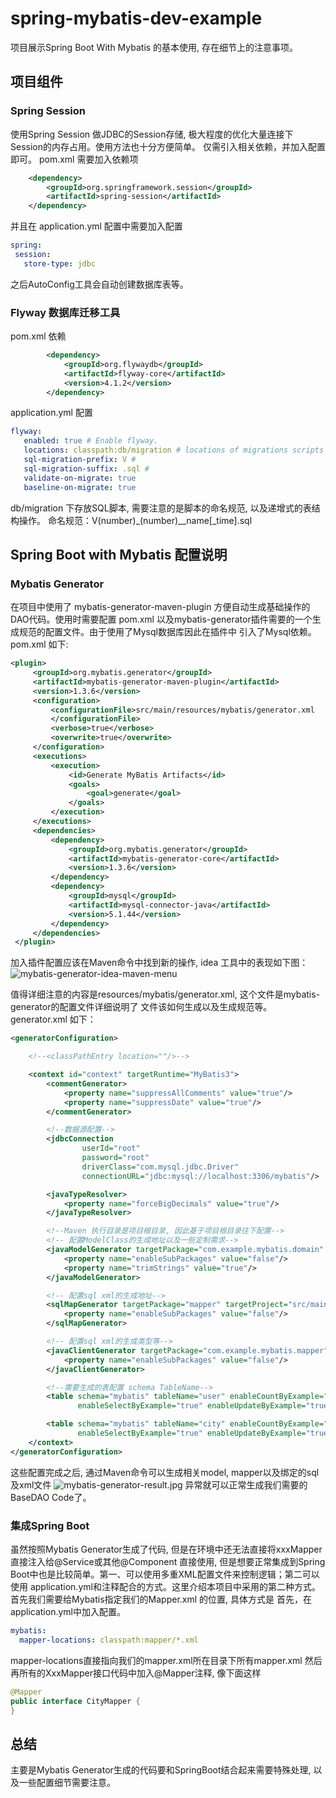 # spring-mybatis-dev-example

项目展示Spring Boot With Mybatis 的基本使用, 存在细节上的注意事项。

## 项目组件

### Spring Session

使用Spring Session 做JDBC的Session存储, 极大程度的优化大量连接下Session的内存占用。使用方法也十分方便简单。
仅需引入相关依赖，并加入配置即可。
pom.xml 需要加入依赖项
```xml
    <dependency>
        <groupId>org.springframework.session</groupId>
        <artifactId>spring-session</artifactId>
    </dependency>
```
 并且在 application.yml 配置中需要加入配置
 ```yaml
spring:
  session:
    store-type: jdbc
```
之后AutoConfig工具会自动创建数据库表等。

### Flyway 数据库迁移工具

pom.xml 依赖

```xml
        <dependency>
            <groupId>org.flywaydb</groupId>
            <artifactId>flyway-core</artifactId>
            <version>4.1.2</version>
        </dependency>
```
 application.yml 配置
 ```yaml
flyway:
    enabled: true # Enable flyway.
    locations: classpath:db/migration # locations of migrations scripts
    sql-migration-prefix: V #
    sql-migration-suffix: .sql #
    validate-on-migrate: true
    baseline-on-migrate: true
```
db/migration 下存放SQL脚本, 需要注意的是脚本的命名规范, 以及递增式的表结构操作。
命名规范：V(number)_(number)__name[_time].sql

## Spring Boot with Mybatis 配置说明

### Mybatis Generator

在项目中使用了 mybatis-generator-maven-plugin 方便自动生成基础操作的DAO代码。使用时需要配置
pom.xml 以及mybatis-generator插件需要的一个生成规范的配置文件。由于使用了Mysql数据库因此在插件中
引入了Mysql依赖。pom.xml 如下:
```xml
<plugin>
     <groupId>org.mybatis.generator</groupId>
     <artifactId>mybatis-generator-maven-plugin</artifactId>
     <version>1.3.6</version>
     <configuration>
         <configurationFile>src/main/resources/mybatis/generator.xml
         </configurationFile>
         <verbose>true</verbose>
         <overwrite>true</overwrite>
     </configuration>
     <executions>
         <execution>
             <id>Generate MyBatis Artifacts</id>
             <goals>
                 <goal>generate</goal>
             </goals>
         </execution>
     </executions>
     <dependencies>
         <dependency>
             <groupId>org.mybatis.generator</groupId>
             <artifactId>mybatis-generator-core</artifactId>
             <version>1.3.6</version>
         </dependency>
         <dependency>
             <groupId>mysql</groupId>
             <artifactId>mysql-connector-java</artifactId>
             <version>5.1.44</version>
         </dependency>
     </dependencies>
 </plugin>
```
加入插件配置应该在Maven命令中找到新的操作, idea 工具中的表现如下图：
![mybatis-generator-idea-maven-menu](doc/image/mybatis-generator-idea-maven-menu.jpg)

值得详细注意的内容是resources/mybatis/generator.xml, 这个文件是mybatis-generator的配置文件详细说明了
文件该如何生成以及生成规范等。generator.xml 如下：
```xml
<generatorConfiguration>

    <!--<classPathEntry location=""/>-->

    <context id="context" targetRuntime="MyBatis3">
        <commentGenerator>
            <property name="suppressAllComments" value="true"/>
            <property name="suppressDate" value="true"/>
        </commentGenerator>

        <!--数据源配置-->
        <jdbcConnection
                userId="root"
                password="root"
                driverClass="com.mysql.jdbc.Driver"
                connectionURL="jdbc:mysql://localhost:3306/mybatis"/>

        <javaTypeResolver>
            <property name="forceBigDecimals" value="true"/>
        </javaTypeResolver>

        <!--Maven 执行目录是项目根目录, 因此基于项目根目录往下配置-->
        <!-- 配置ModelClass的生成地址以及一些定制需求-->
        <javaModelGenerator targetPackage="com.example.mybatis.domain" targetProject="src/main/java">
            <property name="enableSubPackages" value="false"/>
            <property name="trimStrings" value="true"/>
        </javaModelGenerator>

        <!-- 配置sql xml的生成地址-->
        <sqlMapGenerator targetPackage="mapper" targetProject="src/main/resources">
            <property name="enableSubPackages" value="false"/>
        </sqlMapGenerator>

        <!-- 配置sql xml的生成类型等-->
        <javaClientGenerator targetPackage="com.example.mybatis.mapper" type="XMLMAPPER" targetProject="src/main/java">
            <property name="enableSubPackages" value="false"/>
        </javaClientGenerator>

        <!--需要生成的表配置 schema TableName-->
        <table schema="mybatis" tableName="user" enableCountByExample="true" enableDeleteByExample="true"
               enableSelectByExample="true" enableUpdateByExample="true"/>

        <table schema="mybatis" tableName="city" enableCountByExample="true" enableDeleteByExample="true"
               enableSelectByExample="true" enableUpdateByExample="true"/>
    </context>
</generatorConfiguration>
```
这些配置完成之后, 通过Maven命令可以生成相关model, mapper以及绑定的sql及xml文件
![mybatis-generator-result.jpg](doc/image/mybatis-generator-result.jpg)
异常就可以正常生成我们需要的BaseDAO Code了。

### 集成Spring Boot 

虽然按照Mybatis Generator生成了代码, 但是在环境中还无法直接将xxxMapper直接注入给@Service或其他@Component
直接使用, 但是想要正常集成到Spring Boot中也是比较简单。第一、可以使用多重XML配置文件来控制逻辑；第二可以使用
application.yml和注释配合的方式。这里介绍本项目中采用的第二种方式。首先我们需要给Mybatis指定我们的Mapper.xml
的位置, 具体方式是
首先，在application.yml中加入配置。
```yaml
mybatis:
  mapper-locations: classpath:mapper/*.xml
```
mapper-locations直接指向我们的mapper.xml所在目录下所有mapper.xml
然后再所有的XxxMapper接口代码中加入@Mapper注释, 像下面这样
```java
@Mapper
public interface CityMapper {
}
```
## 总结
主要是Mybatis Generator生成的代码要和SpringBoot结合起来需要特殊处理, 以及一些配置细节需要注意。